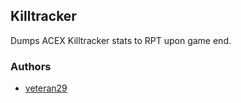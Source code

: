 ## Killtracker

Dumps ACEX Killtracker stats to RPT upon game end.

### Authors

- [veteran29](http://github.com/veteran29)
